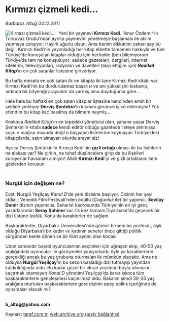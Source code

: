 # Kırmızı çizmeli kedi...

*Barbaros Altuğ 04.12.2011*

<div class="yazi"><img align="left" alt="Kırmızı çizmeli kedi..." border="0" src="http://www.taraf.com.tr/fotoraflar/makaleler/kirmizi-cizmeli-kedi_7085_orijinal.jpg" style="border-right-width:10px; border-color:#FFFFFF"/><p>Yeni bir yayınevi <b>Kırmızı Kedi</b>. İlknur Özdemir’in Turkuvaz Grubu’ndan ayrılıp yayınevini yönetmeye başlaması ile atılım yapmaya çalışıyor. Hayırlı uğurlu olsun. Ama benim dikkatimi çeken şey bu değil. Kırmızı Kedi’nin yayımladığı her kitap elbette tamamen hakkıyla ve tüm Türkiye’de konuşulan kitaplar olduğu için herhalde (ben bilemiyorum Türkiye’de tam ne konuşuluyor; sadece gazeteleri, dergileri, internet sitelerini, televizyonları, radyoları ve davetleri takip ettiğim için) <b><i>Radikal Kitap</i></b>’ın en çok satanlar listesine giriveriyor.</p>
<p>Bu hafta mesela en çok satan ilk on kitapta iki tane Kırmızı Kedi kitabı var. Kırmızı Kedi’nin bu durdurulamaz başarısı ve ani yükselişini kıskanıp, ardında bir bityeniği arayanlar da varmış ama duyduğuma göre...</p>
<p>Hele hele bu haftaki en çok satan kitaplar listesine kendinden emin bir şeklide yerleşen <b>Derviş Şentekin’</b>in kitabını görünce iyice delirmişler! Yok efendim bu kitap kaç basılmış da bilmem neymiş...</p>
<p>Koskoca <i>Radikal Kitap</i>’ın en tepedeki yöneticisi olan, şahane yazar Derviş Şentekin’in kitabı <b>sadece</b> kendi editör olduğu gazetede listeye alınmışsa suçu o mağrur insanda değil o başyapıtı listelerine koymayan Türkiye’deki kitapçılarda, satın almayan okurda arayın siz! </p>
<p>Ayrıca Derviş Şentekin’in Kırmızı Kedi’nin <b>gizli ortağı</b> olması ile bu listelerin ne alakası var? Ne çirkin, ne tuhaf düşüncelere girip de bu ilişkileri kuruyorlar havsalam almıyor! Allah <b>Kırmızı Kedi</b>’yi ve gizli ortaklarını kem gözlerden korusun.</p>
<h3><br/>Nurgül için değişen ne?</h3>
<p>Evet, Nurgül Yeşilçay <i>Kanal D</i>’de yeni dizisine başlıyor. Dizinin her şeyi iddialı; Venedik Film Festivali’nden ödüllü (<i>Çoğunluk</i> ile) bir yapımcı, <b>Sevilay Demir</b> dizinin yapımcısı. Senarist kadrosunda Türkiye’nin en iyi genç yazarlarından <b>Seray Şahiner </b>var. İlk kez tamamı Diyarbakır’da geçecek bir dizi üstüne üstlük. Konu da karakterler de sağlam. </p>
<p>Başkarakterler, Diyarbakır Üniversitesi’nde görevli Ermeni bir profesör, âşık olduğu Diyarbakırlı bir kadın ve kadının seneler önce gittiği politik sürgünden kente dönen ve bir Kürt aydını olan kocası.</p>
<p>Uzun zamandır başrol oyuncularının seçimleri için uğraşan ekip, 40-50 yaş aralığındaki oyuncular ile görüşmeler yapıyorlardı; öyle ya karakterlerin gerçekliği ancak bu yaş grubuna oturmaları ile mümkün olacaktı. Ama ne olduysa <b>Nurgül Yeşilçay</b>’ın bu sezon başladığı dizi tutmayıp yayından kaldırıldığında oldu. Bu kadar güzel bir ekran yüzünün boşta olmasını kaçırmak istemeyen <i>Kanal D</i> yönetimi Yeşilçay’da karar kılınca tüm başkarakterlerin gençleşmesi kaçınılmaz oldu. Bakalım şimdi 30-35 yaş aralığına oturtulan başkarakterlere göre dizinin epey politik içeriğinde de oynamalar olacak mı?</p>
<p><b><br/>b_altug@yahoo.com</b></p>
</div>

Kaynak: [taraf.com.tr](http://www.taraf.com.tr:80/barbaros-altug/makale-kirmizi-cizmeli-kedi.htm), [web.archive.org (arşiv bağlantısı)](http://web.archive.org/web/20140126144442/http://www.taraf.com.tr:80/barbaros-altug/makale-kirmizi-cizmeli-kedi.htm)
